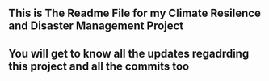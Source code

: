 ## This is The Readme File for my Climate Resilence and Disaster Management Project
## You will get to know all the updates regadrding this project and all the commits too 

